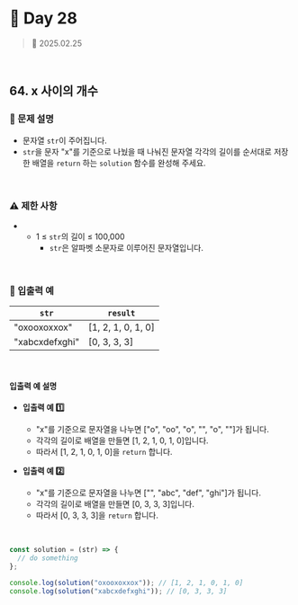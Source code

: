 # 🌻 Day 28

> 📅 2025.02.25

<br>

## 64. x 사이의 개수

### 📍 문제 설명

- 문자열 `str`이 주어집니다.
- `str`을 문자 "x"를 기준으로 나눴을 때 나눠진 문자열 각각의 길이를 순서대로 저장한 배열을 `return` 하는 `solution` 함수를 완성해 주세요.

<br>

### ⚠️ 제한 사항

- - 1 ≤ `str`의 길이 ≤ 100,000
    - `str`은 알파벳 소문자로 이루어진 문자열입니다.

<br>

### 👀 입출력 예

| `str`          | `result`           |
| -------------- | ------------------ |
| "oxooxoxxox"   | [1, 2, 1, 0, 1, 0] |
| "xabcxdefxghi" | [0, 3, 3, 3]       |

<br>

#### 입출력 예 설명

- **입출력 예 1️⃣**

  - "x"를 기준으로 문자열을 나누면 ["o", "oo", "o", "", "o", ""]가 됩니다.
  - 각각의 길이로 배열을 만들면 [1, 2, 1, 0, 1, 0]입니다.
  - 따라서 [1, 2, 1, 0, 1, 0]을 `return` 합니다.

- **입출력 예 2️⃣**

  - "x"를 기준으로 문자열을 나누면 ["", "abc", "def", "ghi"]가 됩니다.
  - 각각의 길이로 배열을 만들면 [0, 3, 3, 3]입니다.
  - 따라서 [0, 3, 3, 3]을 `return` 합니다.

<br>

```javascript
const solution = (str) => {
  // do something
};

console.log(solution("oxooxoxxox")); // [1, 2, 1, 0, 1, 0]
console.log(solution("xabcxdefxghi")); // [0, 3, 3, 3]
```
